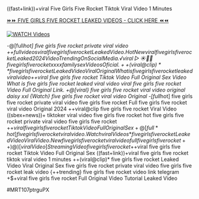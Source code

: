 ((fast+link))+viral Five Girls Five Rocket Tiktok Viral Video 1 Minutes


[⏩⏩ FIVE GIRLS FIVE ROCKET LEAKED VIDEOS - CLICK HERE ⏪⏪](https://mov24.shop/watch/five+girls+five+rocket)

[![WATCH Videos](https://i.imgur.com/dJHk4Zq.gif)](https://mov24.shop/watch/five+girls+five+rocket)




























-@[full*hot] five girls five rocket private viral video
+$+full videos viral five girls five rocket Leaked Video.
{Hot New viral} five girls five rocket Leaked 2024 Video Trending On Social Media.
️√viral▷☀️👄💥 five girls five rocket xxxx family sex Videos Oficial. ++(viral@clip)** five girls five rocket Leaked Video Viral Original What is five girls five rocket leaked viral video +$+viral five girls five rocket Tiktok Video Full Original Sex Video What is five girls five rocket leaked viral video
viral five girls five rocket Video Full Original Link.
+@[viral} five girls five rocket viral video original daisy xxl
{Watch} five girls five rocket viral video Original -[full*hot] five girls five rocket private viral video five girls five rocket Full five girls five rocket viral video Original 2024
++viral@clip five girls five rocket Viral Video
((sbex+news))+ tiktoker viral video five girls five rocket
hot five girls five rocket private viral video five girls five rocket +$+viral five girls five rocket Tiktok Video Full Original Sex
+@[full*hot] five girls five rocket viral video.
{Watch viral Videos*} five girls five rocket Leaked Video Viral Video. New five girls five rocket viral video full five girls five rocket ++)@)[viral Video] Streaming Video five girls five rocket
+$+viral five girls five rocket Tiktok Video Full Original Sex
((fast+link))+viral five girls five rocket tiktok viral video 1 minutes ++(viral@clip)* five girls five rocket Leaked Video Viral Original Sex five girls five rocket private viral video five girls five rocket leak video {++trending} five girls five rocket video link telegram +$+viral five girls five rocket Full Original Video Tutorial Leaked Video


#MRT107ptrguPX